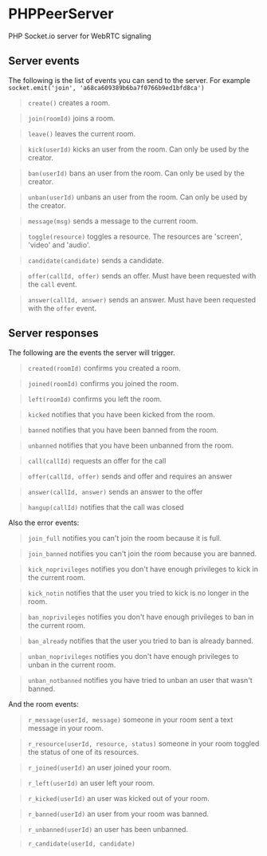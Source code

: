 # PHPPeerServer
PHP Socket.io server for WebRTC signaling

## Server events

The following is the list of events you can send to the server. For example `socket.emit('join', 'a68ca609389b6ba7f0766b9ed1bfd8ca')`

> `create()` creates a room.

> `join(roomId)` joins a room.

> `leave()` leaves the current room.

> `kick(userId)` kicks an user from the room. Can only be used by the creator.

> `ban(userId)` bans an user from the room. Can only be used by the creator.

> `unban(userId)` unbans an user from the room. Can only be used by the creator.

> `message(msg)` sends a message to the current room.

> `toggle(resource)` toggles a resource. The resources are 'screen', 'video' and 'audio'.

> `candidate(candidate)` sends a candidate.

> `offer(callId, offer)` sends an offer. Must have been requested with the `call` event.

> `answer(callId, answer)` sends an answer. Must have been requested with the `offer` event.

## Server responses

The following are the events the server will trigger.

> `created(roomId)` confirms you created a room.

> `joined(roomId)` confirms you joined the room.

> `left(roomId)` confirms you left the room.

> `kicked` notifies that you have been kicked from the room.

> `banned` notifies that you have been banned from the room.

> `unbanned` notifies that you have been unbanned from the room.

> `call(callId)` requests an offer for the call

> `offer(callId, offer)` sends and offer and requires an answer

> `answer(callId, answer)` sends an answer to the offer

> `hangup(callId)` notifies that the call was closed

Also the error events:

> `join_full` notifies you can't join the room because it is full.

> `join_banned` notifies you can't join the room because you are banned.

> `kick_noprivileges` notifies you don't have enough privileges to kick in the current room.

> `kick_notin` notifies that the user you tried to kick is no longer in the room.

> `ban_noprivileges` notifies you don't have enough privileges to ban in the current room.

> `ban_already` notifies that the user you tried to ban is already banned.

> `unban_noprivileges` notifies you don't have enough privileges to unban in the current room.

> `unban_notbanned` notifies you have tried to unban an user that wasn't banned.

And the room events:

> `r_message(userId, message)` someone in your room sent a text message in your room.

> `r_resource(userId, resource, status)` someone in your room toggled the status of one of its resources.

> `r_joined(userId)` an user joined your room.

> `r_left(userId)` an user left your room.

> `r_kicked(userId)` an user was kicked out of your room.

> `r_banned(userId)` an user from your room was banned.

> `r_unbanned(userId)` an user has been unbanned.

> `r_candidate(userId, candidate)`
